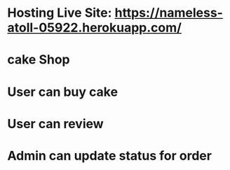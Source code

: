 # Hosting Live Site: https://nameless-atoll-05922.herokuapp.com/

# cake Shop 

# User can buy cake 

# User can review

# Admin can update status for order